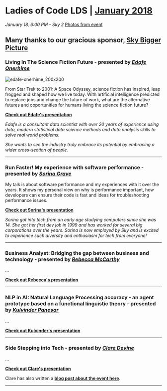 # Ladies of Code LDS | [January 2018](https://www.meetup.com/Ladies-of-Code-Leeds/events/245909469/)

_January 18, 6:00 PM - Sky 2_ [Photos from event](https://www.meetup.com/Ladies-of-Code-Leeds/photos/28498435/)

## Many thanks to our gracious sponsor, [Sky Bigger Picture](https://twitter.com/skybiggerpic)

### Living In The Science Fiction Future - presented by [_Edafe Onerhime_](https://twitter.com/ekoner)

![edafe-onerhime_200x200](https://user-images.githubusercontent.com/1515961/35159110-16eb8ea2-fd31-11e7-9261-b5db8629c3a3.png)

From Star Trek to 2001: A Space Odyssey, science fiction has inspired, leap frogged and shaped how we live today. With artificial intelligence predicted to replace jobs and change the future of work, what are the alternative futures and opportunities for humans living the science fiction future?

[**Check out Edafe's presentation**](https://docs.google.com/presentation/d/118RXDTBff-KP4ieN6nIiDuWBcsXdH_RdUjtaDBbwFvk/edit#slide=id.gcb9a0b074_1_0)

_Edafe is a consultant data scientist with over 20 years of experience using data, modern statistical data science methods and data analysis skills to solve real world problems._

_She wants to see the industry truly embrace its potential by embracing a wider cross-section of people._

-----

### Run Faster! My experience with software performance - presented by [_Sorina Grave_](https://www.linkedin.com/in/sorina-grave-2624a268/)

My talk is about software performance and my experiences with it over the years. It shows my personal view on why is performance important, how developers can ensure their code is fast and ideas for troubleshooting performance issues.

[**Check out Sorina's presentation**](https://drive.google.com/file/d/1QglLZ5E3lvT7PKZ65pGp3GwDOTOi3GYN/view)


_Sorina got into tech from an early age studying computers since she was 14. She got her first dev job in 1999 and has worked for several big corporations over the years. Sorina is now employed by Sky and is excited to experience such diversity and enthusiasm for tech from everyone!_


-----

### Business Analyst: Bridging the gap between business and technology - presented by [_Rebecca McCarthy_](https://uk.linkedin.com/in/rebecca-mccarthy-692099a7)

...

[**Check out Rebecca's presentation**](#)


-----

### NLP in AI: Natural Language Processing accuracy - an agent prototype based on a functional linguistic theory - presented by [_Kulvinder Panesar_](https://uk.linkedin.com/in/kulvinder-panesar-ph-d-6645a721)

...

[**Check out Kulvinder's presentation**](#)


-----

### Side Stepping into Tech - presented by [_Clare Devine_](https://twitter.com/clarecodes)

...

[**Check out Clare's presentation**](#)

Clare has also written a [**blog post about the event here**](https://clarecodes.com/2018/01/19/ladies-of-code-january-meetup/).


-----


